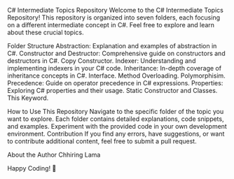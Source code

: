 C# Intermediate Topics Repository
Welcome to the C# Intermediate Topics Repository! This repository is organized into seven folders, each focusing on a different intermediate concept in C#. Feel free to explore and learn about these crucial topics.

Folder Structure
Abstraction: Explanation and examples of abstraction in C#.
Constructor and Destructor: Comprehensive guide on constructors and destructors in C#.
Copy Constructor.
Indexer: Understanding and implementing indexers in your C# code.
Inheritance: In-depth coverage of inheritance concepts in C#.
Interface.
Method Overloading.
Polymorphisim.
Precedence: Guide on operator precedence in C# expressions.
Properties: Exploring C# properties and their usage.
Static Constructor and Classes.
This Keyword.


How to Use This Repository
Navigate to the specific folder of the topic you want to explore.
Each folder contains detailed explanations, code snippets, and examples.
Experiment with the provided code in your own development environment.
Contribution
If you find any errors, have suggestions, or want to contribute additional content, feel free to submit a pull request.

About the Author
Chhiring Lama

Happy Coding! 🚀

